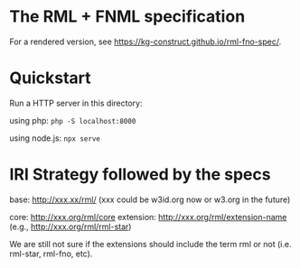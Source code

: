 # The RML + FNML specification

For a rendered version, see <https://kg-construct.github.io/rml-fno-spec/>.

# Quickstart

Run a HTTP server in this directory: 

using php: `php -S localhost:8000`

using node.js: `npx serve`


# IRI Strategy followed by the specs

base: http://xxx.xx/rml/ (xxx could be w3id.org now or w3.org in the future)

core: http://xxx.org/rml/core
extension: http://xxx.org/rml/extension-name (e.g., http://xxx.org/rml/rml-star)

We are still not sure if the extensions should include the term rml or not (i.e. rml-star, rml-fno, etc).
